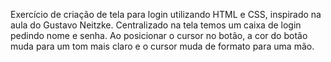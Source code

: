 Exercício de criação de tela para login utilizando HTML e CSS, inspirado na aula do Gustavo Neitzke. 
Centralizado na tela temos um caixa de login pedindo nome e senha. Ao posicionar o cursor no botão, a cor do botão muda para um tom mais claro e o cursor muda de formato para uma mão.
